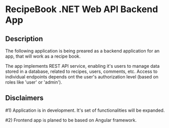# RecipeBook .NET Web API Backend App

## Description

The following application is being preared as a backend application for an app, that will work as a recipe book.

The app implements REST API service, enabling it's users to manage data stored in a database, related to recipes, users, comments, etc.
Access to individual endpoints depends ont the user's authorization level (based on roles like 'user' or 'admin').


## Disclaimers

#1) Application is in development. It's set of functionalities will be expanded.

#2) Frontend app is planed to be based on Angular framework.


